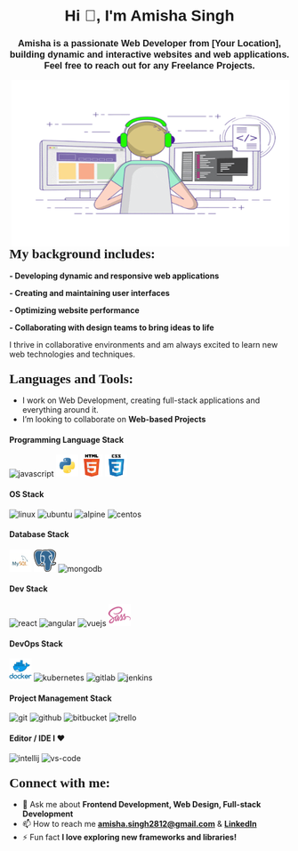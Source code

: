 <!-- Header Section -->
<h1 align="center"><font face="Arial">Hi 👋, I'm Amisha Singh</font></h1>
<h3 align="center"><font face="Arial">Amisha is a passionate Web Developer from [Your Location], building dynamic and interactive websites and web applications. Feel free to reach out for any Freelance Projects.</font></h3>

<!-- GIF -->
<img align="right" height="300" width="500" src="https://raw.githubusercontent.com/mikonoid/mikonoid/main/images/gifs/coder3.gif" />

<!-- My background includes -->
<h3 align="left"><font size="+2" face="Verdana">My background includes:</font></h3>

**- Developing dynamic and responsive web applications**

**- Creating and maintaining user interfaces**

**- Optimizing website performance**

**- Collaborating with design teams to bring ideas to life**

I thrive in collaborative environments and am always excited to learn new web technologies and techniques.

<!-- Languages and Tools Section -->
<h3 align="left"><font size="+2" face="Verdana">Languages and Tools:</font></h3>

- I work on Web Development, creating full-stack applications and everything around it.
- I’m looking to collaborate on **Web-based Projects**

#### Programming Language Stack
<p align="left"><img src="https://www.vectorlogo.zone/logos/javascript/javascript-icon.svg" alt="javascript" title="javascript" width="40" height="40"/> <img src="https://raw.githubusercontent.com/github/explore/80688e429a7d4ef2fca1e82350fe8e3517d3494d/topics/python/python.png" alt="python" title="python" width="40" height="40"/> <img src="https://raw.githubusercontent.com/github/explore/master/topics/html/html.png" alt="html" title="html" width="40" height="40"/> <img src="https://raw.githubusercontent.com/github/explore/80688e429a7d4ef2fca1e82350fe8e3517d3494d/topics/css/css.png" alt="css" title="css" width="40" height="40"/></p>

#### OS Stack
<p align="left"><img src="https://brandlogos.net/wp-content/uploads/2020/03/Linux-logo.png" alt="linux" title="linux" width="40" height="40"/> <img src="https://www.vectorlogo.zone/logos/ubuntu/ubuntu-icon.svg" alt="ubuntu" title="ubuntu" width="40" height="40"/> <img src="https://www.vectorlogo.zone/logos/alpinelinux/alpinelinux-icon.svg" alt="alpine" title="alpine" width="40" height="40"/> <img src="https://www.vectorlogo.zone/logos/centos/centos-icon.svg" alt="centos" title="centos" width="40" height="40"/></p>

#### Database Stack
<p align="left"><img src="https://raw.githubusercontent.com/github/explore/80688e429a7d4ef2fca1e82350fe8e3517d3494d/topics/mysql/mysql.png" alt="mysql" title="mysql" width="40" height="40"/> <img src="https://raw.githubusercontent.com/github/explore/80688e429a7d4ef2fca1e82350fe8e3517d3494d/topics/postgresql/postgresql.png" alt="postgresql" title="postgresql" width="40" height="40"/> <img src="https://www.vectorlogo.zone/logos/mongodb/mongodb-icon.svg" alt="mongodb" title="mongodb" width="40" height="40"/></p>

#### Dev Stack
<p align="left"><img src="https://raw.githubusercontent.com/vscode-icons/vscode-icons/72101ee333eca9219ac9a7c14d4834eef8e4c64b/icons/file_type_react.svg" alt="react" title="react" width="40" height="40"/> <img src="https://www.vectorlogo.zone/logos/angular/angular-icon.svg" alt="angular" title="angular" width="40" height="40"/> <img src="https://www.vectorlogo.zone/logos/vuejs/vuejs-icon.svg" alt="vuejs" title="vuejs" width="40" height="40"/> <img src="https://raw.githubusercontent.com/github/explore/80688e429a7d4ef2fca1e82350fe8e3517d3494d/topics/sass/sass.png" alt="sass" title="sass" width="40" height="40"/></p>

#### DevOps Stack
<p align="left"><img src="https://raw.githubusercontent.com/github/explore/80688e429a7d4ef2fca1e82350fe8e3517d3494d/topics/docker/docker.png" alt="docker" title="docker" width="40" height="40"/> <img src="https://www.vectorlogo.zone/logos/kubernetes/kubernetes-icon.svg" alt="kubernetes" title="kubernetes" width="40" height="40"/> <img src="https://www.vectorlogo.zone/logos/gitlab/gitlab-icon.svg" alt="gitlab" title="gitlab" width="40" height="40"/> <img src="https://www.vectorlogo.zone/logos/jenkins/jenkins-icon.svg" alt="jenkins" title="jenkins" width="40" height="40"/></p>

#### Project Management Stack
<p align="left"><img src="https://www.vectorlogo.zone/logos/git-scm/git-scm-icon.svg" alt="git" title="git" width="40" height="40"/> <img src="https://www.vectorlogo.zone/logos/github/github-icon.svg" alt="github" title="github" width="40" height="40"/> <img src="https://www.vectorlogo.zone/logos/bitbucket/bitbucket-icon.svg" alt="bitbucket" title="bitbucket" width="40" height="40"/> <img src="https://www.vectorlogo.zone/logos/trello/trello-icon.svg" alt="trello" title="trello" width="40" height="40"/></p>

#### Editor / IDE I ❤️
<p align="left"><img src="https://cdn.worldvectorlogo.com/logos/intellij-idea-1.svg" alt="intellij" title="intellij" width="40" height="40"/> <img src="https://www.vectorlogo.zone/logos/visualstudio_code/visualstudio_code-icon.svg" alt="vs-code" title="vs-code" width="40" height="40"/></p>

<!-- Contact Section -->
<h3 align="left"><font size="+2" face="Verdana">Connect with me:</font></h3>
<p align="left">
</p>

- 💬 Ask me about **Frontend Development, Web Design, Full-stack Development**
- 📫 How to reach me **[amisha.singh2812@gmail.com](mailto:amisha.singh2812@gmail.com)** & **[LinkedIn](https://www.linkedin.com/in/amisha-singh-6415702a7/)**
- ⚡ Fun fact **I love exploring new frameworks and libraries!**
